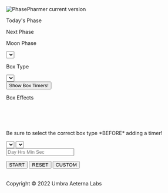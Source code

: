 ---
---

<link rel="stylesheet" href="assets/css/style.css" media="screen">
<link rel="shortcut icon" href="assets/img/icon.ico">
<div id="bkgrd">
    <div id="wrapper">
        <img alt="PhasePharmer current version" src="https://img.shields.io/badge/dynamic/json?color=https://img.shields.io/badge/-brightgreen-brightgreen&label=version&prefix=v&query=$.version&url=https://raw.githubusercontent.com/Umbra-Aeterna-Labs/PhasePharmer/master/package.json" />
            <div class="page-section">
                <div id="phase-info">
                    <div id="phase-section-curr">
                        <p class="phase-txt">Today's Phase</p>
                        <p id="curr-phase-txt"></p>
                    </div>
                    <div id="phase-section-next">
                        <p class="phase-txt">Next Phase</p>
                        <p id="next-phase-txt"></p>
                    </div>
                </div>
                <div id="tool-options">
                    <div id="phase-select">
                        <p class="phase-txt">Moon Phase</p>
                        <select id="phases" class="input-style">
                        </select>
                    </div>
                    <div id="box-select">
                        <p class="phase-txt">Box Type</p>
                        <select id="boxes" class="input-style">
                        </select>
                    </div>
                </div>
                <div id="box-toolbar">
                    <div id="toggle-area">
                        <button id="timer-toggle" class="input-style">Show Box Timers!</button>
                    </div>
                    <div id="box-info">
                        <div id="box-fx-title">
                            <p id="box-fx-txt">Box Effects</p>
                        </div>
                        <div id="box-fx-area">
                            <table id="box-fx-pos">
                            </table>
                            <table id="box-fx-neg">
                            </table>
                        </div>
                    </div>
                </div>
            </div>
            <div class="page-section">
                <div id="shroom-farm">
                    <table id="robust-grow">
                    </table>
                    <table id="decent-grow">
                    </table>
                </div>
                <div id="timer-area">
                    <div class="info-area">
                        <p class="descript-txt">Be sure to select the correct box type *BEFORE* adding a timer!</p>
                    </div>
                    <div id="timer-ctrl">
                        <select id="timer-nums" class="input-style">
                        </select>
                        <select id="timer-shrooms" class="input-style">
                        </select>
                        <form id="box-timer-form">
                            <input type="text" id="input-timer" class="input-style" placeholder="Day Hrs Min Sec">
                        </form>
                        <button id="start-timer" class="input-style" onclick="startTimer()">START</button>
                        <button id="reset-timer" class="input-style" onclick="resetTimer()">RESET</button>
                        <button id="set-timer" class="input-style" onclick="customTimer()">CUSTOM</button>
                    </div>
                    <div id="timer-display-area">
                        <table id="timer_display">
                        </table>
                    </div>
                </div>
            </div>
            <div class="page-section">
                <div id="donate">
                    <p class="copy-txt">Copyright &copy; 2022 Umbra Aeterna Labs</p>
                </div>
            </div>
        </div>
</div>
<script src="assets/src/phase.js"></script>
